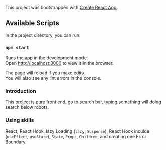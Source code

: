 This project was bootstrapped with [Create React App](https://github.com/facebook/create-react-app).

## Available Scripts

In the project directory, you can run:

### `npm start`

Runs the app in the development mode.<br />
Open [http://localhost:3000](http://localhost:3000) to view it in the browser.

The page will reload if you make edits.<br />
You will also see any lint errors in the console.

### Introduction

This project is pure front end, go to search bar, typing something will doing search below robots. 

### Using skills
React, React Hook, lazy Loading (`lazy`, `Suspense`), React Hook inculde (`useEffect`, `useState`), `State`, `Props`, `Children`, and creating one Error Boundary.

